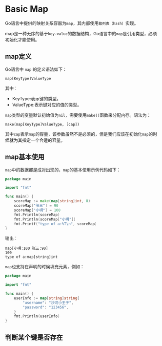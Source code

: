 # Basic Map

Go语言中提供的映射关系容器为`map`，其内部使用`散列表（hash）`实现。

map是一种无序的基于`key-value`的数据结构，Go语言中的`map`是引用类型，必须初始化才能使用。

## map定义

Go语言中 `map` 的定义语法如下：

```cgo
map[KeyType]ValueType
```

其中：

- KeyType:表示键的类型。
- ValueType:表示键对应的值的类型。

`map`类型的变量默认初始值为`nil`，需要使用`make()`函数来分配内存。语法为：

```cgo
make(map[KeyType]ValueType, [cap])
```

其中`cap`表示`map`的容量，该参数虽然不是必须的，但是我们应该在初始化`map`的时候就为其指定一个合适的容量。

## map基本使用

`map`中的数据都是成对出现的，`map`的基本使用示例代码如下：

```go
package main

import "fmt"

func main() {
	scoreMap := make(map[string]int, 8)
	scoreMap["张三"] = 90
	scoreMap["小明"] = 100
	fmt.Println(scoreMap)
	fmt.Println(scoreMap["小明"])
	fmt.Printf("type of a:%T\n", scoreMap)
}
```

输出：

```cgo
map[小明:100 张三:90]
100
type of a:map[string]int
```

`map`也支持在声明的时候填充元素，例如：

```go
package main

import "fmt"

func main() {
	userInfo := map[string]string{
		"username": "沙河小王子",
		"password": "123456",
	}
	fmt.Println(userInfo)
}
```

## 判断某个键是否存在














